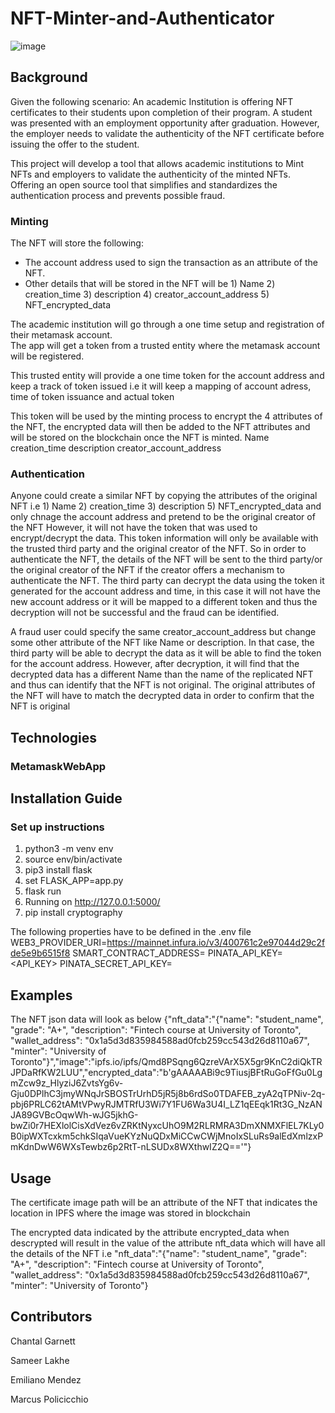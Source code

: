 # NFT-Minter-and-Authenticator

![image](https://user-images.githubusercontent.com/99493522/184459973-01870d7c-44b6-4371-a63d-80e741bf9b03.png)

## Background
Given the following scenario: An academic Institution is offering NFT certificates to their students upon completion of their program. A student was presented with an employment opportunity after graduation. However, the employer needs to validate the authenticity of the NFT certificate before issuing the offer to the student.

This project will develop a tool that allows academic institutions to Mint NFTs and employers to validate the authenticity of the minted NFTs. Offering an open source tool that simplifies and standardizes the authentication process and prevents possible fraud.

### Minting
The NFT will store the following:
* The account address used to sign the transaction as an attribute of the NFT.
* Other details that will be stored in the NFT will be 1) Name 2) creation_time 3) description 4) creator_account_address 5) NFT_encrypted_data

The academic institution will go through a one time setup and registration of their metamask account.  
The app will get a token from a trusted entity where the metamask account will be registered. 

This trusted entity will provide a one time token for the account address and keep a track of token issued i.e it will keep a mapping of account adress, time of token issuance and actual token

This token will be used by the minting process to encrypt the 4 attributes of the NFT, the encrypted data will then be added to the NFT attributes and will be stored on the blockchain once the NFT is minted.
Name
creation_time 
description 
creator_account_address


### Authentication
Anyone could create a similar NFT by copying the  attributes of the original NFT i.e 1) Name 2) creation_time 3) description  5) NFT_encrypted_data and only chnage the account address and pretend to be the original creator of the NFT
However, it will not have the token that was used to encrypt/decrypt the data. This token information will only be available with the trusted third party and the original creator of the NFT.
So in order to authenticate the NFT, the details of the NFT will be sent to the third party/or the original creator of the NFT if the creator offers a mechanism to authenticate the NFT.
The third party can decrypt the data using the token it generated for the account address and time, in this case it will not have the new account address or it will be mapped to a different token and thus the decryption will not be successful and the fraud can be identified.


A fraud user could specify the same creator_account_address but change some other attribute of the NFT like Name or description. In that case, the third party will be able to decrypt the data as it will be able to find the token for the account address. However, after decryption, it will find that the decrypted data has a different Name than the name of the replicated NFT and thus can identify that the NFT is not original.
The original attributes of the NFT will have to match the decrypted data in order to confirm that the NFT is original

## Technologies
### MetamaskWebApp

## Installation Guide
### Set up instructions
1) python3 -m venv env
2) source env/bin/activate
3) pip3 install flask
4) set FLASK_APP=app.py
5) flask run
6) Running on http://127.0.0.1:5000/ 
7) pip install cryptography

The following properties have to be defined in the .env file
WEB3_PROVIDER_URI=https://mainnet.infura.io/v3/400761c2e97044d29c2fde5e9b6515f8
SMART_CONTRACT_ADDRESS=<SMART CONTRACT ADDRESS>
PINATA_API_KEY=<API_KEY>
PINATA_SECRET_API_KEY=<SECRET API KEY>

## Examples
The NFT json data will look as below
{"nft_data":"{\"name\": \"student_name\", \"grade\": \"A+\", \"description\": \"Fintech course at University of Toronto\", \"wallet_address\": \"0x1a5d3d835984588ad0fcb259cc543d26d8110a67\", \"minter\": \"University of Toronto\"}","image":"ipfs.io/ipfs/Qmd8PSqng6QzreVArX5X5gr9KnC2diQkTRJPDaRfKW2LUU","encrypted_data":"b'gAAAAABi9c9TiusjBFtRuGoFfGu0LgmZcw9z_HlyziJ6ZvtsYg6v-Gju0DPlhC3jmyWNqJrSBOSTrUrhD5jR5j8b6rdSo0TDAFEB_zyA2qTPNiv-2q-pbj6PRLC62tAMtVPwyRJMTRfU3Wi7Y1FU6Wa3U4I_LZ1qEEqk1Rt3G_NzANJA89GVBcOqwWh-wJG5jkhG-bwZi0r7HEXlolCisXdVez6vZRKtNyxcUhO9M2RLRMRA3DmXNMXFlEL7KLy0B0ipWXTcxkm5chkSIqaVueKYzNuQDxMiCCwCWjMnoIxSLuRs9alEdXmlzxPmKdnDwW6WXsTewbz6p2RtT-nLSUDx8WXthwIZ2Q=='"}

## Usage
The certificate image path will be an attribute of the NFT that indicates the location in IPFS where the image was stored in blockchain

The encrypted data indicated by the attribute encrypted_data when descrypted will result in the value of the attribute nft_data which will have all the details of the NFT
i.e "nft_data":"{\"name\": \"student_name\", \"grade\": \"A+\", \"description\": \"Fintech course at University of Toronto\", \"wallet_address\": \"0x1a5d3d835984588ad0fcb259cc543d26d8110a67\", \"minter\": \"University of Toronto\"}

## Contributors
Chantal Garnett

Sameer Lakhe

Emiliano Mendez

Marcus Policicchio


